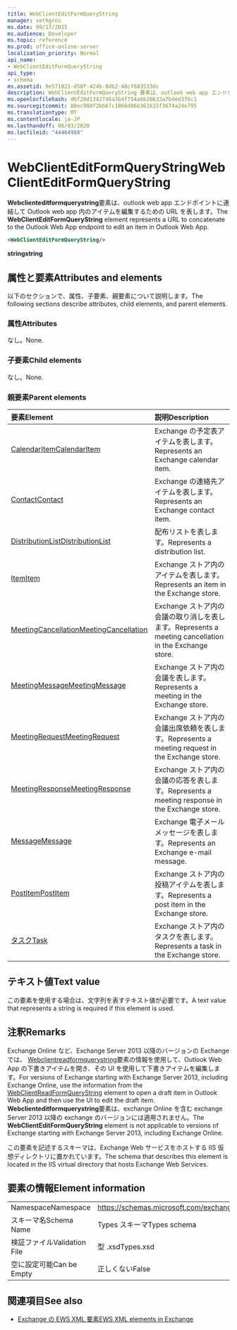 ```yaml
---
title: WebClientEditFormQueryString
manager: sethgros
ms.date: 09/17/2015
ms.audience: Developer
ms.topic: reference
ms.prod: office-online-server
localization_priority: Normal
api_name:
- WebClientEditFormQueryString
api_type:
- schema
ms.assetid: 9e571021-d58f-424b-8db2-48cf683533dc
description: WebClientEditFormQueryString 要素は、outlook web app エンドポイントに連結して Outlook Web App 内のアイテムを編集するための URL を表します。
ms.openlocfilehash: d6f20d1342746a764f754a6b20633a7bded3f6c1
ms.sourcegitcommit: 88ec988f2bb67c1866d06b361615f3674a24e795
ms.translationtype: MT
ms.contentlocale: ja-JP
ms.lasthandoff: 06/03/2020
ms.locfileid: "44464988"
---
```

# <a name="webclienteditformquerystring"></a><span data-ttu-id="93b32-103">WebClientEditFormQueryString</span><span class="sxs-lookup"><span data-stu-id="93b32-103">WebClientEditFormQueryString</span></span>

<span data-ttu-id="93b32-104">**Webclienteditformquerystring**要素は、outlook web app エンドポイントに連結して Outlook web app 内のアイテムを編集するための URL を表します。</span><span class="sxs-lookup"><span data-stu-id="93b32-104">The **WebClientEditFormQueryString** element represents a URL to concatenate to the Outlook Web App endpoint to edit an item in Outlook Web App.</span></span> 
  
```XML
<WebClientEditFormQueryString/>
```

 <span data-ttu-id="93b32-105">**string**</span><span class="sxs-lookup"><span data-stu-id="93b32-105">**string**</span></span>
## <a name="attributes-and-elements"></a><span data-ttu-id="93b32-106">属性と要素</span><span class="sxs-lookup"><span data-stu-id="93b32-106">Attributes and elements</span></span>

<span data-ttu-id="93b32-107">以下のセクションで、属性、子要素、親要素について説明します。</span><span class="sxs-lookup"><span data-stu-id="93b32-107">The following sections describe attributes, child elements, and parent elements.</span></span>
  
### <a name="attributes"></a><span data-ttu-id="93b32-108">属性</span><span class="sxs-lookup"><span data-stu-id="93b32-108">Attributes</span></span>

<span data-ttu-id="93b32-109">なし。</span><span class="sxs-lookup"><span data-stu-id="93b32-109">None.</span></span>
  
### <a name="child-elements"></a><span data-ttu-id="93b32-110">子要素</span><span class="sxs-lookup"><span data-stu-id="93b32-110">Child elements</span></span>

<span data-ttu-id="93b32-111">なし。</span><span class="sxs-lookup"><span data-stu-id="93b32-111">None.</span></span>
  
### <a name="parent-elements"></a><span data-ttu-id="93b32-112">親要素</span><span class="sxs-lookup"><span data-stu-id="93b32-112">Parent elements</span></span>

|<span data-ttu-id="93b32-113">**要素**</span><span class="sxs-lookup"><span data-stu-id="93b32-113">**Element**</span></span>|<span data-ttu-id="93b32-114">**説明**</span><span class="sxs-lookup"><span data-stu-id="93b32-114">**Description**</span></span>|
|:-----|:-----|
|[<span data-ttu-id="93b32-115">CalendarItem</span><span class="sxs-lookup"><span data-stu-id="93b32-115">CalendarItem</span></span>](calendaritem.md) <br/> |<span data-ttu-id="93b32-116">Exchange の予定表アイテムを表します。</span><span class="sxs-lookup"><span data-stu-id="93b32-116">Represents an Exchange calendar item.</span></span>  <br/> |
|[<span data-ttu-id="93b32-117">Contact</span><span class="sxs-lookup"><span data-stu-id="93b32-117">Contact</span></span>](contact.md) <br/> |<span data-ttu-id="93b32-118">Exchange の連絡先アイテムを表します。</span><span class="sxs-lookup"><span data-stu-id="93b32-118">Represents an Exchange contact item.</span></span>  <br/> |
|[<span data-ttu-id="93b32-119">DistributionList</span><span class="sxs-lookup"><span data-stu-id="93b32-119">DistributionList</span></span>](distributionlist.md) <br/> |<span data-ttu-id="93b32-120">配布リストを表します。</span><span class="sxs-lookup"><span data-stu-id="93b32-120">Represents a distribution list.</span></span>  <br/> |
|[<span data-ttu-id="93b32-121">Item</span><span class="sxs-lookup"><span data-stu-id="93b32-121">Item</span></span>](item.md) <br/> |<span data-ttu-id="93b32-122">Exchange ストア内のアイテムを表します。</span><span class="sxs-lookup"><span data-stu-id="93b32-122">Represents an item in the Exchange store.</span></span>  <br/> |
|[<span data-ttu-id="93b32-123">MeetingCancellation</span><span class="sxs-lookup"><span data-stu-id="93b32-123">MeetingCancellation</span></span>](meetingcancellation.md) <br/> |<span data-ttu-id="93b32-124">Exchange ストア内の会議の取り消しを表します。</span><span class="sxs-lookup"><span data-stu-id="93b32-124">Represents a meeting cancellation in the Exchange store.</span></span>  <br/> |
|[<span data-ttu-id="93b32-125">MeetingMessage</span><span class="sxs-lookup"><span data-stu-id="93b32-125">MeetingMessage</span></span>](meetingmessage.md) <br/> |<span data-ttu-id="93b32-126">Exchange ストア内の会議を表します。</span><span class="sxs-lookup"><span data-stu-id="93b32-126">Represents a meeting in the Exchange store.</span></span>  <br/> |
|[<span data-ttu-id="93b32-127">MeetingRequest</span><span class="sxs-lookup"><span data-stu-id="93b32-127">MeetingRequest</span></span>](meetingrequest.md) <br/> |<span data-ttu-id="93b32-128">Exchange ストア内の会議出席依頼を表します。</span><span class="sxs-lookup"><span data-stu-id="93b32-128">Represents a meeting request in the Exchange store.</span></span>  <br/> |
|[<span data-ttu-id="93b32-129">MeetingResponse</span><span class="sxs-lookup"><span data-stu-id="93b32-129">MeetingResponse</span></span>](meetingresponse.md) <br/> |<span data-ttu-id="93b32-130">Exchange ストア内の会議の応答を表します。</span><span class="sxs-lookup"><span data-stu-id="93b32-130">Represents a meeting response in the Exchange store.</span></span>  <br/> |
|[<span data-ttu-id="93b32-131">Message</span><span class="sxs-lookup"><span data-stu-id="93b32-131">Message</span></span>](message-ex15websvcsotherref.md) <br/> |<span data-ttu-id="93b32-132">Exchange 電子メールメッセージを表します。</span><span class="sxs-lookup"><span data-stu-id="93b32-132">Represents an Exchange e-mail message.</span></span>  <br/> |
|[<span data-ttu-id="93b32-133">PostItem</span><span class="sxs-lookup"><span data-stu-id="93b32-133">PostItem</span></span>](postitem.md) <br/> |<span data-ttu-id="93b32-134">Exchange ストア内の投稿アイテムを表します。</span><span class="sxs-lookup"><span data-stu-id="93b32-134">Represents a post item in the Exchange store.</span></span>  <br/> |
|[<span data-ttu-id="93b32-135">タスク</span><span class="sxs-lookup"><span data-stu-id="93b32-135">Task</span></span>](task.md) <br/> |<span data-ttu-id="93b32-136">Exchange ストア内のタスクを表します。</span><span class="sxs-lookup"><span data-stu-id="93b32-136">Represents a task in the Exchange store.</span></span>  <br/> |
   
## <a name="text-value"></a><span data-ttu-id="93b32-137">テキスト値</span><span class="sxs-lookup"><span data-stu-id="93b32-137">Text value</span></span>

<span data-ttu-id="93b32-138">この要素を使用する場合は、文字列を表すテキスト値が必要です。</span><span class="sxs-lookup"><span data-stu-id="93b32-138">A text value that represents a string is required if this element is used.</span></span>
  
## <a name="remarks"></a><span data-ttu-id="93b32-139">注釈</span><span class="sxs-lookup"><span data-stu-id="93b32-139">Remarks</span></span>

<span data-ttu-id="93b32-140">Exchange Online など、Exchange Server 2013 以降のバージョンの Exchange では、 [Webclientreadformquerystring](webclientreadformquerystring.md)要素の情報を使用して、Outlook Web App の下書きアイテムを開き、その UI を使用して下書きアイテムを編集します。</span><span class="sxs-lookup"><span data-stu-id="93b32-140">For versions of Exchange starting with Exchange Server 2013, including Exchange Online, use the information from the [WebClientReadFormQueryString](webclientreadformquerystring.md) element to open a draft item in Outlook Web App and then use the UI to edit the draft item.</span></span> <span data-ttu-id="93b32-141">**Webclienteditformquerystring**要素は、exchange Online を含む exchange Server 2013 以降の exchange のバージョンには適用されません。</span><span class="sxs-lookup"><span data-stu-id="93b32-141">The **WebClientEditFormQueryString** element is not applicable to versions of Exchange starting with Exchange Server 2013, including Exchange Online.</span></span> 
  
<span data-ttu-id="93b32-142">この要素を記述するスキーマは、Exchange Web サービスをホストする IIS 仮想ディレクトリに置かれています。</span><span class="sxs-lookup"><span data-stu-id="93b32-142">The schema that describes this element is located in the IIS virtual directory that hosts Exchange Web Services.</span></span>
  
## <a name="element-information"></a><span data-ttu-id="93b32-143">要素の情報</span><span class="sxs-lookup"><span data-stu-id="93b32-143">Element information</span></span>

|||
|:-----|:-----|
|<span data-ttu-id="93b32-144">Namespace</span><span class="sxs-lookup"><span data-stu-id="93b32-144">Namespace</span></span>  <br/> |https://schemas.microsoft.com/exchange/services/2006/types  <br/> |
|<span data-ttu-id="93b32-145">スキーマ名</span><span class="sxs-lookup"><span data-stu-id="93b32-145">Schema Name</span></span>  <br/> |<span data-ttu-id="93b32-146">Types スキーマ</span><span class="sxs-lookup"><span data-stu-id="93b32-146">Types schema</span></span>  <br/> |
|<span data-ttu-id="93b32-147">検証ファイル</span><span class="sxs-lookup"><span data-stu-id="93b32-147">Validation File</span></span>  <br/> |<span data-ttu-id="93b32-148">型 .xsd</span><span class="sxs-lookup"><span data-stu-id="93b32-148">Types.xsd</span></span>  <br/> |
|<span data-ttu-id="93b32-149">空に設定可能</span><span class="sxs-lookup"><span data-stu-id="93b32-149">Can be Empty</span></span>  <br/> |<span data-ttu-id="93b32-150">正しくない</span><span class="sxs-lookup"><span data-stu-id="93b32-150">False</span></span>  <br/> |
   
## <a name="see-also"></a><span data-ttu-id="93b32-151">関連項目</span><span class="sxs-lookup"><span data-stu-id="93b32-151">See also</span></span>



- [<span data-ttu-id="93b32-152">Exchange の EWS XML 要素</span><span class="sxs-lookup"><span data-stu-id="93b32-152">EWS XML elements in Exchange</span></span>](ews-xml-elements-in-exchange.md)


